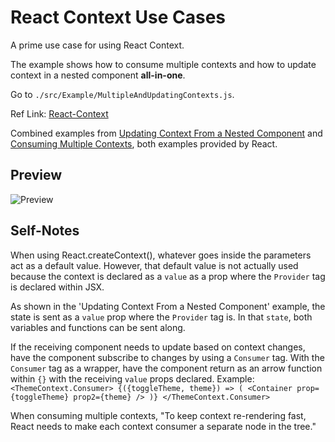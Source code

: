 # React Context Use Cases

A prime use case for using React Context.

The example shows how to consume multiple contexts and how to update context in a nested component **all-in-one**.

Go to `./src/Example/MultipleAndUpdatingContexts.js`.

Ref Link: [React-Context](https://reactjs.org/docs/context.html)

Combined examples from [Updating Context From a Nested Component](https://reactjs.org/docs/context.html#updating-context-from-a-nested-component) and [Consuming Multiple Contexts](https://reactjs.org/docs/context.html#consuming-multiple-contexts), both examples provided by React.

## Preview

![Preview](https://i.imgur.com/jT45Jsj.gif)

## Self-Notes

When using React.createContext(), whatever goes inside the parameters act as a default value. However, that default value is not actually used because the context is declared as a `value` as a prop where the `Provider` tag is declared within JSX.

As shown in the 'Updating Context From a Nested Component' example, the state is sent as a `value` prop where the `Provider` tag is. In that `state`, both variables and functions can be sent along.

If the receiving component needs to update based on context changes, have the component subscribe to changes by using a `Consumer` tag. With the `Consumer` tag as a wrapper, have the component return as an arrow function within `{}` with the receiving `value` props declared. Example: `<ThemeContext.Consumer> {({toggleTheme, theme}) => ( <Container prop={toggleTheme} prop2={theme} /> )} </ThemeContext.Consumer>`

When consuming multiple contexts, "To keep context re-rendering fast, React needs to make each context consumer a separate node in the tree."
